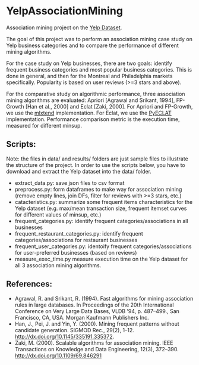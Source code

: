 # YelpAssociationMining

Association mining project on the [Yelp Dataset](https://www.yelp.com/dataset).

The goal of this project was to perform an association mining case study on Yelp business categories and to compare the performance of different mining algorithms.

For the case study on Yelp businesses, there are two goals: identify frequent business categories and most popular business categories. This is done in general, and then for the Montreal and Philadelphia markets specifically. Popularity is based on user reviews (>=3 stars and above).

For the comparative study on algorithmic performance, three association mining algorithms are evaluated: Apriori [Agrawal and  Srikant, 1994], FP-Growth [Han et al., 2000] and Eclat [Zaki, 2000].
For Apriori and FP-Growth, we use the [mlxtend](https://github.com/rasbt/mlxtend) implementation. For Eclat, we use the [PyECLAT](https://github.com/jeffrichardchemistry/pyECLAT) implementation.
Performance comparison metric is the execution time, measured for different minsup.

## Scripts:

Note: the files in data/ and results/ folders are just sample files to illustrate the structure of the project. In order to use the scripts below, you have to download and extract the Yelp dataset into the data/ folder.

* extract_data.py: save json files to csv format
* preprocess.py: form dataframes to make way for association mining (remove empty lines, join DFs, filter for reviews with >=3 stars, etc.)
* catacteristics.py: summarize some frequent items characteristics for the Yelp dataset (e.g. max/mean transaction size, frequent itemset curves for different values of minsup, etc.)
* frequent_categories.py: identify frequent categories/associations in all businesses
* frequent_restaurant_categories.py: identify frequent categories/associations for restaurant businesses
* frequent_user_categories.py: identoify frequent categories/associations for user-preferred businesses (based on reviews)
* measure_exec_time.py measure execution time on the Yelp dataset for all 3 association mining algorithms.

## References:
* Agrawal, R. and Srikant, R. (1994).
Fast algorithms for mining association rules in large databases.
In Proceedings of the 20th International Conference on Very Large
Data Bases, VLDB ’94, p. 487–499., San Francisco, CA, USA.
Morgan Kaufmann Publishers Inc.
* Han, J., Pei, J. and Yin, Y. (2000).
Mining frequent patterns without candidate generation.
SIGMOD Rec., 29(2), 1–12.
http://dx.doi.org/10.1145/335191.335372.
* Zaki, M. (2000).
Scalable algorithms for association mining.
IEEE Transactions on Knowledge and Data Engineering, 12(3),
372–390.
http://dx.doi.org/10.1109/69.846291
